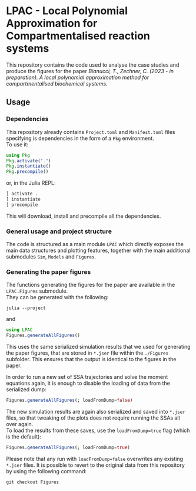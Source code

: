 # LPAC - Local Polynomial Approximation for Compartmentalised reaction systems

This repository contains the code used to analyse the case studies and produce the figures for the paper _Bianucci, T., Zechner, C. (2023 - in preparation). A local polynomial approximation method for compartmentalised biochemical systems._

## Usage
### Dependencies
This repository already contains `Project.toml` and `Manifest.toml` files specifying
is dependencies in the form of a `Pkg` environment.  
To use it:
```julia
using Pkg
Pkg.activate(".")
Pkg.instantiate()
Pkg.precompile()
```
or, in the Julia REPL:
```julia
] activate .
] instantiate
] precompile
```
This will download, install and precompile all the dependencies.

### General usage and project structure
The code is structured as a main module `LPAC` which directly exposes
the main data structures and plotting features, together with the main 
additional submodules `Sim`, `Models` and `Figures`.

### Generating the paper figures
The functions generating the figures for the paper are available in the 
`LPAC.Figures` submodule.  
They can be generated with the following:
```
julia --project
```
and
```julia
using LPAC
Figures.generateAllFigures()
```
This uses the same serialized simulation results that we used for generating the paper figures,
that are stored in `*.jser` file within the `./Figures` subfolder.
This ensures that the output is identical to the figures in the paper.

In order to run a new set of SSA trajectories and solve the moment equations again, 
it is enough to disable the loading of data from the serialized dump:
```julia
Figures.generateAllFigures(; loadFromDump=false)
```
The new simulation results are again also serialized and saved into `*.jser` files, so that 
tweaking of the plots does not require running the SSAs all over again.  
To load the results from these saves, use the `loadFromDump=true` flag (which is the default):
```julia
Figures.generateAllFigures(; loadFromDump=true)
```

Please note that any run with `loadFromDump=false` overwrites any existing `*.jser` files.
It is possible to revert to the original data from this repository by using the following command:
```
git checkout Figures
```
